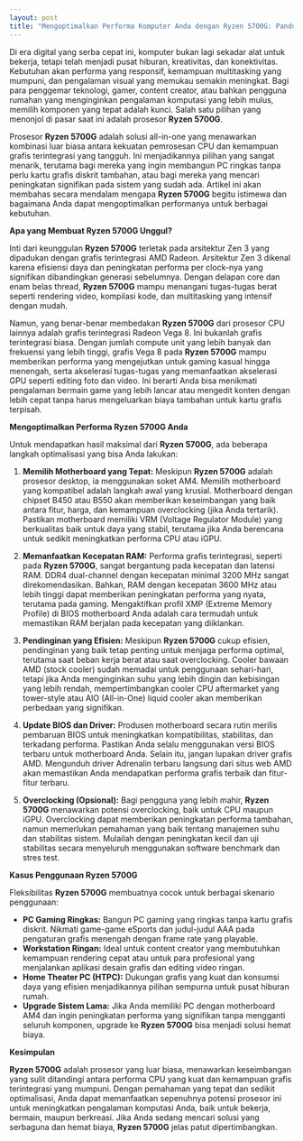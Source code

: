 ```yaml
---
layout: post
title: "Mengoptimalkan Performa Komputer Anda dengan Ryzen 5700G: Panduan Lengkap"
---
```


Di era digital yang serba cepat ini, komputer bukan lagi sekadar alat untuk bekerja, tetapi telah menjadi pusat hiburan, kreativitas, dan konektivitas. Kebutuhan akan performa yang responsif, kemampuan multitasking yang mumpuni, dan pengalaman visual yang memukau semakin meningkat. Bagi para penggemar teknologi, gamer, content creator, atau bahkan pengguna rumahan yang menginginkan pengalaman komputasi yang lebih mulus, memilih komponen yang tepat adalah kunci. Salah satu pilihan yang menonjol di pasar saat ini adalah prosesor **Ryzen 5700G**.

Prosesor **Ryzen 5700G** adalah solusi all-in-one yang menawarkan kombinasi luar biasa antara kekuatan pemrosesan CPU dan kemampuan grafis terintegrasi yang tangguh. Ini menjadikannya pilihan yang sangat menarik, terutama bagi mereka yang ingin membangun PC ringkas tanpa perlu kartu grafis diskrit tambahan, atau bagi mereka yang mencari peningkatan signifikan pada sistem yang sudah ada. Artikel ini akan membahas secara mendalam mengapa **Ryzen 5700G** begitu istimewa dan bagaimana Anda dapat mengoptimalkan performanya untuk berbagai kebutuhan.

**Apa yang Membuat Ryzen 5700G Unggul?**

Inti dari keunggulan **Ryzen 5700G** terletak pada arsitektur Zen 3 yang dipadukan dengan grafis terintegrasi AMD Radeon. Arsitektur Zen 3 dikenal karena efisiensi daya dan peningkatan performa per clock-nya yang signifikan dibandingkan generasi sebelumnya. Dengan delapan core dan enam belas thread, **Ryzen 5700G** mampu menangani tugas-tugas berat seperti rendering video, kompilasi kode, dan multitasking yang intensif dengan mudah.

Namun, yang benar-benar membedakan **Ryzen 5700G** dari prosesor CPU lainnya adalah grafis terintegrasi Radeon Vega 8. Ini bukanlah grafis terintegrasi biasa. Dengan jumlah compute unit yang lebih banyak dan frekuensi yang lebih tinggi, grafis Vega 8 pada **Ryzen 5700G** mampu memberikan performa yang mengejutkan untuk gaming kasual hingga menengah, serta akselerasi tugas-tugas yang memanfaatkan akselerasi GPU seperti editing foto dan video. Ini berarti Anda bisa menikmati pengalaman bermain game yang lebih lancar atau mengedit konten dengan lebih cepat tanpa harus mengeluarkan biaya tambahan untuk kartu grafis terpisah.

**Mengoptimalkan Performa Ryzen 5700G Anda**

Untuk mendapatkan hasil maksimal dari **Ryzen 5700G**, ada beberapa langkah optimalisasi yang bisa Anda lakukan:

1.  **Memilih Motherboard yang Tepat:** Meskipun **Ryzen 5700G** adalah prosesor desktop, ia menggunakan soket AM4. Memilih motherboard yang kompatibel adalah langkah awal yang krusial. Motherboard dengan chipset B450 atau B550 akan memberikan keseimbangan yang baik antara fitur, harga, dan kemampuan overclocking (jika Anda tertarik). Pastikan motherboard memiliki VRM (Voltage Regulator Module) yang berkualitas baik untuk daya yang stabil, terutama jika Anda berencana untuk sedikit meningkatkan performa CPU atau iGPU.

2.  **Memanfaatkan Kecepatan RAM:** Performa grafis terintegrasi, seperti pada **Ryzen 5700G**, sangat bergantung pada kecepatan dan latensi RAM. DDR4 dual-channel dengan kecepatan minimal 3200 MHz sangat direkomendasikan. Bahkan, RAM dengan kecepatan 3600 MHz atau lebih tinggi dapat memberikan peningkatan performa yang nyata, terutama pada gaming. Mengaktifkan profil XMP (Extreme Memory Profile) di BIOS motherboard Anda adalah cara termudah untuk memastikan RAM berjalan pada kecepatan yang diiklankan.

3.  **Pendinginan yang Efisien:** Meskipun **Ryzen 5700G** cukup efisien, pendinginan yang baik tetap penting untuk menjaga performa optimal, terutama saat beban kerja berat atau saat overclocking. Cooler bawaan AMD (stock cooler) sudah memadai untuk penggunaan sehari-hari, tetapi jika Anda menginginkan suhu yang lebih dingin dan kebisingan yang lebih rendah, mempertimbangkan cooler CPU aftermarket yang tower-style atau AIO (All-in-One) liquid cooler akan memberikan perbedaan yang signifikan.

4.  **Update BIOS dan Driver:** Produsen motherboard secara rutin merilis pembaruan BIOS untuk meningkatkan kompatibilitas, stabilitas, dan terkadang performa. Pastikan Anda selalu menggunakan versi BIOS terbaru untuk motherboard Anda. Selain itu, jangan lupakan driver grafis AMD. Mengunduh driver Adrenalin terbaru langsung dari situs web AMD akan memastikan Anda mendapatkan performa grafis terbaik dan fitur-fitur terbaru.

5.  **Overclocking (Opsional):** Bagi pengguna yang lebih mahir, **Ryzen 5700G** menawarkan potensi overclocking, baik untuk CPU maupun iGPU. Overclocking dapat memberikan peningkatan performa tambahan, namun memerlukan pemahaman yang baik tentang manajemen suhu dan stabilitas sistem. Mulailah dengan peningkatan kecil dan uji stabilitas secara menyeluruh menggunakan software benchmark dan stres test.

**Kasus Penggunaan Ryzen 5700G**

Fleksibilitas **Ryzen 5700G** membuatnya cocok untuk berbagai skenario penggunaan:

*   **PC Gaming Ringkas:** Bangun PC gaming yang ringkas tanpa kartu grafis diskrit. Nikmati game-game eSports dan judul-judul AAA pada pengaturan grafis menengah dengan frame rate yang playable.
*   **Workstation Ringan:** Ideal untuk content creator yang membutuhkan kemampuan rendering cepat atau untuk para profesional yang menjalankan aplikasi desain grafis dan editing video ringan.
*   **Home Theater PC (HTPC):** Dukungan grafis yang kuat dan konsumsi daya yang efisien menjadikannya pilihan sempurna untuk pusat hiburan rumah.
*   **Upgrade Sistem Lama:** Jika Anda memiliki PC dengan motherboard AM4 dan ingin peningkatan performa yang signifikan tanpa mengganti seluruh komponen, upgrade ke **Ryzen 5700G** bisa menjadi solusi hemat biaya.

**Kesimpulan**

**Ryzen 5700G** adalah prosesor yang luar biasa, menawarkan keseimbangan yang sulit ditandingi antara performa CPU yang kuat dan kemampuan grafis terintegrasi yang mumpuni. Dengan pemahaman yang tepat dan sedikit optimalisasi, Anda dapat memanfaatkan sepenuhnya potensi prosesor ini untuk meningkatkan pengalaman komputasi Anda, baik untuk bekerja, bermain, maupun berkreasi. Jika Anda sedang mencari solusi yang serbaguna dan hemat biaya, **Ryzen 5700G** jelas patut dipertimbangkan.
